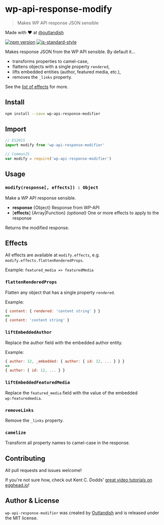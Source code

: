 # wp-api-response-modify

> Makes WP API response JSON sensible

Made with ❤ at [@outlandish](http://www.twitter.com/outlandish)

<a href="http://badge.fury.io/js/wp-api-response-modifier"><img alt="npm version" src="https://badge.fury.io/js/wp-api-response-modifier.svg"></a>
[![js-standard-style](https://img.shields.io/badge/code%20style-standard-brightgreen.svg)](http://standardjs.com/)

Makes response JSON from the WP API sensible. By default it...

- transforms properties to camel-case,
- flattens objects with a single property `rendered`,
- lifts embedded entities (author, featured media, etc.),
- removes the `_links` property.

See the [list of effects](#effects) for more.

## Install

```sh
npm install --save wp-api-response-modifier
```

## Import

```js
// ES2015
import modify from 'wp-api-response-modifier'

// CommonJS
var modify = require('wp-api-response-modifier')
```

## Usage

### `modify(response[, effects]) : Object`

Make a WP API response sensible.

- __response__ {Object} Response from WP-API
- [__effects__] {Array|Function} _(optional)_ One or more effects to apply to the response

Returns the modified response.

## Effects

All effects are available at `modify.effects`, e.g. `modify.effects.flattenRenderedProps`.

Example: `featured_media => featuredMedia`

### `flattenRenderedProps`

Flatten any object that has a single property `rendered`.

Example:

```js
{ content: { rendered: 'content string' } }
=>
{ content: 'content string' }
```

### `liftEmbeddedAuthor`

Replace the author field with the embedded author entity.

Example:

```js
{ author: 12, _embedded: { author: { id: 12, ... } } }
=>
{ author: { id: 12, ... } }
```

### `liftEmbeddedFeaturedMedia`

Replace the `featured_media` field with the value of the embedded `wp:featuredmedia`.

### `removeLinks`

Remove the `_links` property.

### `camelize`

Transform all property names to camel-case in the response.

## Contributing

All pull requests and issues welcome!

If you're not sure how, check out Kent C. Dodds'
[great video tutorials on egghead.io](https://egghead.io/lessons/javascript-identifying-how-to-contribute-to-an-open-source-project-on-github)!

## Author & License

`wp-api-response-modifier` was created by [Outlandish](https://twitter.com/outlandish) and is released under the MIT license.
